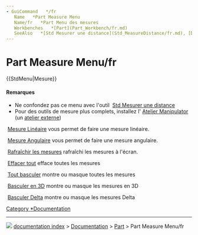 ```yaml
---
- GuiCommand   */fr
   Name   *Part Measure Menu
   Name/fr   *Part Menu des mesures
   Workbenches   *[Part](Part_Workbench/fr.md)
   SeeAlso   *[Std Mesurer une distance](Std_MeasureDistance/fr.md), [Draft Cote](Draft_Dimension/fr.md), [Arch Prendre des cotes](Arch_Survey/fr.md)
---
```


# Part Measure Menu/fr


{{StdMenu|Mesure}}

#### Remarques

-   Ne confondez pas ce menu avec l\'outil <img alt="" src=images/Std_MeasureDistance.svg  style="width   *24px;"> [Std Mesurer une distance](Std_MeasureDistance/fr.md)
-   Pour des outils de mesure plus complets, installez l\'<img alt="" src=images/Manipulator_workbench_icon.svg  style="width   *24px;"> [Atelier Manipulator](Manipulator_Workbench/fr.md) (un [atelier externe](External_workbenches/fr.md))

<img alt="" src=images/Part_Measure_Linear.svg  style="width   *32px;"> [Mesure Linéaire](Part_Measure_Linear/fr.md) vous permet de faire une mesure linéaire.

<img alt="" src=images/Part_Measure_Angular.svg  style="width   *32px;"> [Mesure Angulaire](Part_Measure_Angular/fr.md) vous permet de faire une mesure angulaire.

<img alt="" src=images/Part_Measure_Refresh.svg  style="width   *32px;"> [Rafraîchir les mesures](Part_Measure_Refresh/fr.md) rafraîchi les mesures à l\'écran.

<img alt="" src=images/Part_Measure_Clear_All.svg  style="width   *32px;"> [Effacer tout](Part_Measure_Clear_All/fr.md) efface toutes les mesures

<img alt="" src=images/Part_Measure_Toggle_All.svg  style="width   *32px;"> [Tout basculer](Part_Measure_Toggle_All/fr.md) montre ou masque toutes les mesures

<img alt="" src=images/Part_Measure_Toggle_3d.svg  style="width   *32px;"> [Basculer en 3D](Part_Measure_Toggle_3d/fr.md) montre ou masque les mesures en 3D

<img alt="" src=images/Part_Measure_Toggle_Delta.svg  style="width   *32px;"> [Basculer Delta](Part_Measure_Toggle_Delta/fr.md) montre ou masque les mesures Delta





 

[Category   *Documentation](Category_Documentation.md)



---
![](images/Right_arrow.png) [documentation index](../README.md) > [Documentation](Category_Documentation.md) > [Part](Part_Workbench.md) > Part Measure Menu/fr
